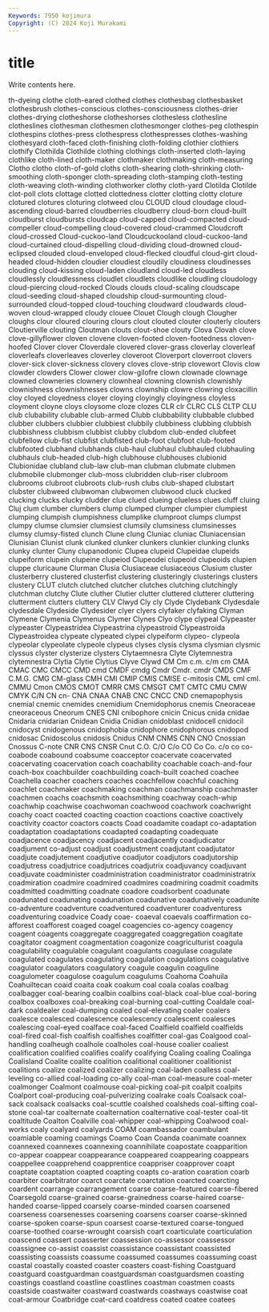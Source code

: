 ```yaml
---
Keywords: 7950 kojimura
Copyright: (C) 2024 Koji Murakami
---
```


# title

Write contents here.



th-dyeing clothe cloth-eared clothed clothes clothesbag
clothesbasket clothesbrush clothes-conscious clothes-consciousness clothes-drier clothes-drying clotheshorse clotheshorses clothesless clothesline
clotheslines clothesman clothesmen clothesmonger clothes-peg clothespin clothespins clothes-press clothespress clothespresses
clothes-washing clothesyard cloth-faced cloth-finishing cloth-folding clothier clothiers clothify Clothilda Clothilde
clothing clothings cloth-inserted cloth-laying clothlike cloth-lined cloth-maker clothmaker clothmaking cloth-measuring
Clotho clotho cloth-of-gold cloths cloth-shearing cloth-shrinking cloth-smoothing cloth-sponger cloth-spreading cloth-stamping
cloth-testing cloth-weaving cloth-winding clothworker clothy cloth-yard Clotilda Clotilde clot-poll clots
clottage clotted clottedness clotter clotting clotty cloture clotured clotures cloturing
clotweed clou CLOUD cloud cloudage cloud-ascending cloud-barred cloudberries cloudberry cloud-born
cloud-built cloudburst cloudbursts cloudcap cloud-capped cloud-compacted cloud-compeller cloud-compelling cloud-covered cloud-crammed
Cloudcroft cloud-crossed Cloud-cuckoo-land Cloudcuckooland cloud-cuckoo-land cloud-curtained cloud-dispelling cloud-dividing cloud-drowned cloud-eclipsed
clouded cloud-enveloped cloud-flecked cloudful cloud-girt cloud-headed cloud-hidden cloudier cloudiest cloudily
cloudiness cloudinesses clouding cloud-kissing cloud-laden cloudland cloud-led cloudless cloudlessly cloudlessness
cloudlet cloudlets cloudlike cloudling cloudology cloud-piercing cloud-rocked Clouds clouds cloud-scaling
cloudscape cloud-seeding cloud-shaped cloudship cloud-surmounting cloud-surrounded cloud-topped cloud-touching cloudward cloudwards
cloud-woven cloud-wrapped cloudy clouee Clouet Clough clough Clougher cloughs clour
cloured clouring clours clout clouted clouter clouterly clouters Cloutierville clouting
Cloutman clouts clout-shoe clouty Clova Clovah clove clove-gillyflower cloven clovene
cloven-footed cloven-footedness cloven-hoofed Clover clover Cloverdale clovered clover-grass cloverlay cloverleaf
cloverleafs cloverleaves cloverley cloveroot Cloverport cloverroot clovers clover-sick clover-sickness clovery
cloves clove-strip clovewort Clovis clow clowder clowders Clower clower clow-gilofre
clown clownade clownage clowned clowneries clownery clownheal clowning clownish clownishly
clownishness clownishnesses clowns clownship clowre clowring cloxacillin cloy cloyed cloyedness
cloyer cloying cloyingly cloyingness cloyless cloyment cloyne cloys cloysome cloze
clozes CLR clr CLRC CLS CLTP CLU club clubability clubable
club-armed Clubb clubbability clubbable clubbed clubber clubbers clubbier clubbiest clubbily
clubbiness clubbing clubbish clubbishness clubbism clubbist clubby clubdom club-ended clubfeet
clubfellow club-fist clubfist clubfisted club-foot clubfoot club-footed clubfooted clubhand clubhands
club-haul clubhaul clubhauled clubhauling clubhauls club-headed club-high clubhouse clubhouses clubionid
Clubionidae clubland club-law club-man clubman clubmate clubmen clubmobile clubmonger club-moss
clubridden club-riser clubroom clubrooms clubroot clubroots club-rush clubs club-shaped clubstart
clubster clubweed clubwoman clubwomen clubwood cluck clucked clucking clucks clucky
cludder clue clued clueing clueless clues cluff cluing Cluj clum
clumber clumbers clump clumped clumper clumpier clumpiest clumping clumpish clumpishness
clumplike clumproot clumps clumpst clumpy clumse clumsier clumsiest clumsily clumsiness
clumsinesses clumsy clumsy-fisted clunch Clune clung Cluniac cluniac Cluniacensian Clunisian
Clunist clunk clunked clunker clunkers clunkier clunking clunks clunky clunter
Cluny clupanodonic Clupea clupeid Clupeidae clupeids clupeiform clupein clupeine clupeiod
Clupeodei clupeoid clupeoids clupien cluppe cluricaune Clurman Clusia Clusiaceae clusiaceous
Clusium cluster clusterberry clustered clusterfist clustering clusteringly clusterings clusters clustery
CLUT clutch clutched clutcher clutches clutching clutchingly clutchman clutchy Clute
cluther Clutier clutter cluttered clutterer cluttering clutterment clutters cluttery CLV
Clwyd Cly cly Clyde Clydebank Clydesdale clydesdale Clydeside Clydesider clyer
clyers clyfaker clyfaking Clyman Clymene Clymenia Clymenus Clymer Clynes Clyo
clype clypeal Clypeaster clypeaster Clypeastridea Clypeastrina clypeastroid Clypeastroida Clypeastroidea clypeate
clypeated clypei clypeiform clypeo- clypeola clypeolar clypeolate clypeole clypeus clyses
clysis clysma clysmian clysmic clyssus clyster clysterize clysters Clytaemnesra Clyte
Clytemnestra clytemnestra Clytia Clytie Clytius Clyve Clywd CM Cm c.m.
c/m cm CMA CMAC CMC CMCC CMD cmd CMDF cmdg
Cmdr Cmdr. cmdr CMDS CMF C.M.G. CMG CM-glass CMH CMI
CMIP CMIS CMISE c-mitosis CML cml cml. CMMU Cmon CMOS
CMOT CMRR CMS CMSGT CMT CMTC CMU CMW CMYK C/N
CN cn- CNA CNAA CNAB CNC CNCC CND cnemapophysis cnemial
cnemic cnemides cnemidium Cnemidophorus cnemis Cneoraceae cneoraceous Cneorum CNES CNI
cnibophore cnicin Cnicus cnida cnidae Cnidaria cnidarian Cnidean Cnidia Cnidian
cnidoblast cnidocell cnidocil cnidocyst cnidogenous cnidophobia cnidophore cnidophorous cnidopod cnidosac
Cnidoscolus cnidosis Cnidus CNM CNMS CNN CNO Cnossian Cnossus C-note
CNR CNS CNSR Cnut C.O. C/O C/o CO Co Co.
c/o co co- coabode coabound coabsume coacceptor coacervate coacervated coacervating
coacervation coach coachability coachable coach-and-four coach-box coachbuilder coachbuilding coach-built coached
coachee Coachella coacher coachers coaches coachfellow coachful coaching coachlet coachmaker
coachmaking coachman coachmanship coachmaster coachmen coachs coachsmith coachsmithing coachway coach-whip
coachwhip coachwise coachwoman coachwood coachwork coachwright coachy coact coacted coacting
coaction coactions coactive coactively coactivity coactor coactors coacts Coad coadamite
coadapt co-adaptation coadaptation coadaptations coadapted coadapting coadequate coadjacence coadjacency coadjacent
coadjacently coadjudicator coadjument co-adjust coadjust coadjustment coadjutant coadjutator coadjute coadjutement
coadjutive coadjutor coadjutors coadjutorship coadjutress coadjutrice coadjutrices coadjutrix coadjuvancy coadjuvant
coadjuvate coadminister coadministration coadministrator coadministratrix coadmiration coadmire coadmired coadmires coadmiring
coadmit coadmits coadmitted coadmitting coadnate coadore coadsorbent coadunate coadunated coadunating
coadunation coadunative coadunatively coadunite co-adventure coadventure coadventured coadventurer coadventuress coadventuring
coadvice Coady coae- coaeval coaevals coaffirmation co-afforest coafforest coaged coagel
coagencies co-agency coagency coagent coagents coaggregate coaggregated coaggregation coagitate coagitator
coagment coagmentation coagonize coagriculturist coagula coagulability coagulable coagulant coagulants coagulase
coagulate coagulated coagulates coagulating coagulation coagulations coagulative coagulator coagulators coagulatory
coagule coagulin coaguline coagulometer coagulose coagulum coagulums Coahoma Coahuila Coahuiltecan
coaid coaita coak coakum coal coala coalas coalbag coalbagger coal-bearing
coalbin coalbins coal-black coal-blue coal-boring coalbox coalboxes coal-breaking coal-burning coal-cutting
Coaldale coal-dark coaldealer coal-dumping coaled coal-elevating coaler coalers coalesce coalesced
coalescence coalescency coalescent coalesces coalescing coal-eyed coalface coal-faced Coalfield coalfield
coalfields coal-fired coal-fish coalfish coalfishes coalfitter coal-gas Coalgood coal-handling coalheugh
coalhole coalholes coal-house coalier coaliest coalification coalified coalifies coalify coalifying
Coaling coaling Coalinga Coalisland Coalite coalite coalition coalitional coalitioner coalitionist
coalitions coalize coalized coalizer coalizing coal-laden coalless coal-leveling co-allied coal-loading
co-ally coal-man coal-measure coal-meter coalmonger Coalmont coalmouse coal-picking coal-pit coalpit
coalpits Coalport coal-producing coal-pulverizing coalrake coals Coalsack coal-sack coalsack coalsacks
coal-scuttle coalshed coalsheds coal-sifting coal-stone coal-tar coalternate coalternation coalternative coal-tester
coal-tit coaltitude Coalton Coalville coal-whipper coal-whipping Coalwood coal-works coaly coalyard
coalyards COAM coambassador coambulant coamiable coaming coamings Coamo Coan Coanda
coanimate coannex coannexed coannexes coannexing coannihilate coapostate coapparition co-appear coappear
coappearance coappeared coappearing coappears coappellee coapprehend coapprentice coappriser coapprover coapt
coaptate coaptation coapted coapting coapts co-aration coaration coarb coarbiter coarbitrator
coarct coarctate coarctation coarcted coarcting coardent coarrange coarrangement coarse coarse-featured
coarse-fibered Coarsegold coarse-grained coarse-grainedness coarse-haired coarse-handed coarse-lipped coarsely coarse-minded coarsen
coarsened coarseness coarsenesses coarsening coarsens coarser coarse-skinned coarse-spoken coarse-spun coarsest
coarse-textured coarse-tongued coarse-toothed coarse-wrought coarsish coart coarticulate coarticulation coascend coassert
coasserter coassession co-assessor coassessor coassignee co-assist coassist coassistance coassistant coassisted
coassisting coassists coassume coassumed coassumes coassuming coast coastal coastally coasted
coaster coasters coast-fishing Coastguard coastguard coastguardman coastguardsman coastguardsmen coasting coastings
coastland coastline coastlines coastman coastmen coasts coastside coastwaiter coastward coastwards
coastways coastwise coat coat-armour Coatbridge coat-card coatdress coated coatee coatees
